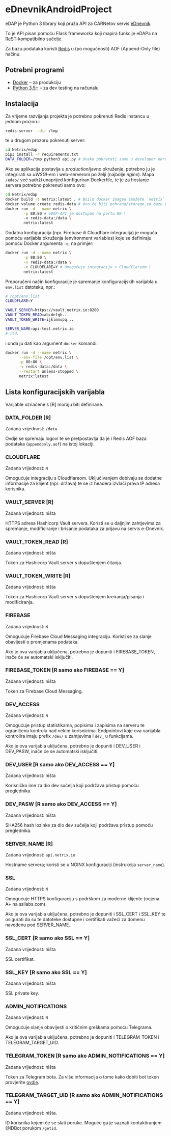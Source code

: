# eDnevnikAndroidProject

eDAP je Python 3 library koji pruža API za CARNetov servis [eDnevnik](https://ocjene.skole.hr).

To je API pisan pomoću Flask frameworka koji mapira funkcije eDAPa na [ReST](https://en.wikipedia.org/wiki/Representational_State_Transfer)-kompatibilno sučelje.

Za bazu podataka koristi [Redis](https://redis.io/) u (po mogućnosti) AOF (Append-Only file) načinu.

## Potrebni programi

* [Docker](https://docs.docker.com/install/) – za produkciju
* [Python 3.5+](https://www.python.org/downloads/) – za dev testing na računalu

## Instalacija

Za vrijeme razvijanja projekta je potrebno pokrenuti Redis instancu u jednom prozoru:
```bash
redis-server --dir /tmp
```
te u drugom prozoru pokrenuti server:
```bash
cd Netrix/edap
pip3 install -r requirements.txt
DATA_FOLDER=/tmp python3 api.py # Ovako pokretati samo u developer okruženju!
```

Ako se aplikacija postavlja u *production*/javno okruženje, potrebno ju je integrirati sa *uWSGI*-em i web-serverom po želji (najbolje *nginx*). Mapa `/edap/` već sadrži unaprijed konfiguriran Dockerfile, te je za hostanje servera potrebno pokrenuti samo ovo:

```bash
cd Netrix/edap
docker build -t netrix:latest . # Build docker imagea (možete `netrix` zamijeniti s tagom po želji)
docker volume create redis-data # Ovo će biti pohrana/storage za bazu podataka, moguće je koristiti i mapu na serveru
docker run -d --name netrix \
        -p 80:80 # eDAP-API je dostupan na portu 80 \
        -v redis-data:/data \
        netrix:latest
```

Dodatna konfiguracija (npr. Firebase ili Cloudflare integracija) je moguća pomoću varijabla okruženja (environment variables) koje se definiraju pomoću Docker argumenta `-e`, na primjer:

```bash
docker run -d --name netrix \
        -p 80:80 \
        -v redis-data:/data \
        -e CLOUDFLARE=Y # Omogućuje integraciju s Cloudflareom \
        netrix:latest
```

Preporučeni način konfiguracije je spremanje konfiguracijskih varijabla u `env.list` datoteku, npr.:
```bash
# /opt/env.list
CLOUDFLARE=Y

VAULT_SERVER=https://vault.netrix.io:8200
VAULT_TOKEN_READ=abcdefgh...
VAULT_TOKEN_WRITE=ijklmnopq...

SERVER_NAME=api-test.netrix.io
# itd.
```
i onda ju dati kao argument `docker` komandi:
```bash
docker run -d --name netrix \
      --env-file /opt/env.list \
      -p 80:80 \
      -v redis-data:/data \
      --restart unless-stopped \
      netrix:latest
```

## Lista konfiguracijskih varijabla

Varijable označene s [R] moraju biti definirane.

### DATA_FOLDER [R]

Zadana vrijednost: `/data`

Ovdje se spremaju logovi te se pretpostavlja da je i Redis AOF baza podataka (`appendonly.aof`) na istoj lokaciji.

### CLOUDFLARE

Zadana vrijednost: `N`

Omogućuje integraciju s Cloudflareom. Uključivanjem dobivaju se dodatne informacije za klijent (npr. država) te se iz headera izvlači prava IP adresa korisnika.

### VAULT_SERVER [R]

Zadana vrijednost: ništa

HTTPS adresa Hashicorp Vault servera. Koristi se u daljnjim zahtjevima za spremanje, modificiranje i brisanje podataka za prijavu na servis e-Dnevnik.

### VAULT_TOKEN_READ [R]

Zadana vrijednost: ništa

Token za Hashicorp Vault server s dopuštenjem čitanja.

### VAULT_TOKEN_WRITE [R]

Zadana vrijednost: ništa

Token za Hashicorp Vault server s dopuštenjem kreiranja/pisanja i modificiranja.

### FIREBASE

Zadana vrijednost: `N`

Omogućuje Firebase Cloud Messaging integraciju. Koristi se za slanje obavijesti o promjenama podataka.

Ako je ova varijabla uključena, potrebno je dopuniti i FIREBASE_TOKEN, inače će se automatski isključiti.

### FIREBASE_TOKEN [R samo ako FIREBASE == Y]

Zadana vrijednost: ništa

Token za Firebase Cloud Messaging.

### DEV_ACCESS

Zadana vrijednost: `N`

Omogućuje pristup statistikama, popisima i zapisima na serveru te ograničenu kontrolu nad nekim korisnicima. Endpointovi koje ova varijabla kontrolira imaju prefix `/dev/` u zahtjevima i `dev_` u funkcijama.

Ako je ova varijabla uključena, potrebno je dopuniti i DEV_USER i DEV_PASW, inače će se automatski isključiti.

### DEV_USER [R samo ako DEV_ACCESS == Y]

Zadana vrijednost: ništa

Korisničko ime za dio dev sučelja koji podržava pristup pomoću preglednika.

### DEV_PASW [R samo ako DEV_ACCESS == Y]

Zadana vrijednost: ništa

SHA256 hash lozinke za dio dev sučelja koji podržava pristup pomoću preglednika.

### SERVER_NAME [R]

Zadana vrijednost: `api.netrix.io`

Hostname servera; koristi se u NGINX konfiguraciji (instrukcija `server_name`).

### SSL

Zadana vrijednost: `N`

Omogućuje HTTPS konfiguraciju s podrškom za moderne klijente (ocjena A+ na ssllabs.com).

Ako je ova varijabla uključena, potrebno je dopuniti i SSL_CERT i SSL_KEY te osigurati da su te datoteke dostupne i certifikati važeći za domenu navedenu pod SERVER_NAME.

### SSL_CERT [R samo ako SSL == Y]

Zadana vrijednost: ništa

SSL certifikat.

### SSL_KEY [R samo ako SSL == Y]

Zadana vrijednost: ništa

SSL private key.

### ADMIN_NOTIFICATIONS

Zadana vrijednost: `N`

Omogućuje slanje obavijesti o kritičnim greškama pomoću Telegrama.

Ako je ova varijabla uključena, potrebno je dopuniti i TELEGRAM_TOKEN i TELEGRAM_TARGET_UID.

### TELEGRAM_TOKEN [R samo ako ADMIN_NOTIFICATIONS == Y]

Zadana vrijednost: ništa

Token za Telegram bota. Za više informacija o tome kako dobiti bot token provjerite [ovdje](https://telegram.org/blog/bot-revolution).

### TELEGRAM_TARGET_UID [R samo ako ADMIN_NOTIFICATIONS == Y]

Zadana vrijednost: ništa.

ID korisnika kojem će se slati poruke. Moguće ga je saznati kontaktiranjem @IDBot porukom `/getid`.